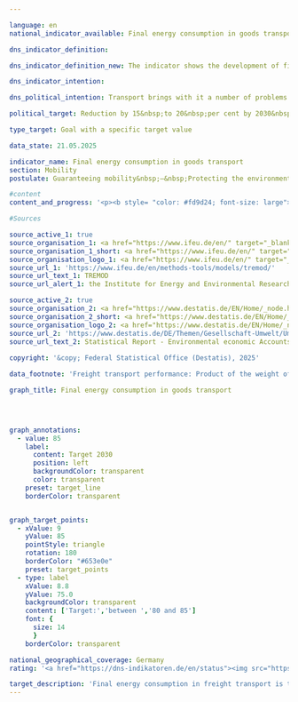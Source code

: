 ```yaml
---

language: en        
national_indicator_available: Final energy consumption in goods transport        

dns_indicator_definition:         

dns_indicator_definition_new: The indicator shows the development of final energy consumption for the domestic transport of goods by inland waterway, rail and road compared to the base year 2015.        

dns_indicator_intention:         

dns_political_intention: Transport brings with it a number of problems. For example, noise and air pollutants affect the quality of life, particularly in cities, and transport-related emissions contribute to climate change. The emission of harmful greenhouse gases (GHG) is closely linked to the energy consumed in transport.        

political_target: Reduction by 15&nbsp;to 20&nbsp;per cent by 2030&nbsp;compared to 2015        

type_target: Goal with a specific target value        

data_state: 21.05.2025        

indicator_name: Final energy consumption in goods transport        
section: Mobility        
postulate: Guaranteeing mobility&nbsp;–&nbsp;Protecting the environment        

#content         
content_and_progress: '<p><b style= "color: #fd9d24; font-size: large">11.2.a Final energy consumption in goods transport</b><br><br>This indicator represents the final energy consumption (FEC) resulting from the transport of goods within Germany. Final energy refers to the energy directly used in transport&nbsp;–&nbsp;such as petrol or diesel fuel. Conversion losses during the production of fuels, as well as potential transmission losses, are not taken into account.<br><br>The underlying data is sourced from the <abbr title="Transport Emission Model" tabindex="0">TREMOD</abbr> database (Transport Emission Model) developed by the Institute for Energy and Environmental Research (<abbr title="Institute for Energy and Environmental Research" tabindex="0">ifeu</abbr>). This model is used to assess transport-related emissions and captures domestic fuel consumption, regardless of the place of refuelling. Air freight is excluded from the analysis due to its relatively minor share of total freight volume.<br><br>Due to the definitional limitation to domestic FEC, the indicator reflects the effects of increasing international economic integration of Germany’s economy only to a limited extent.<br><br>In 2023, freight transport accounted for 26.1&nbsp;%<sup>1</sup> of total transport-related final energy consumption. For the first time, FEC in this sector fell below 2015&nbsp;levels&nbsp;–&nbsp;representing a 3.4&nbsp;% decline compared to the base year. The politically defined goal is to reduce FEC in freight transport by 15&nbsp;% to 20&nbsp;% between 2015&nbsp;and 2030. If recent trends continue, this target is likely to be met.<br><br>Freight transport performance measures the quantity of goods transported over a given distance, based on data from the <abbr title="Transport Emission Model" tabindex="0">TREMOD</abbr> database. Between 2015&nbsp;and 2021, the number of tonne-kilometres travelled rose by 8.4&nbsp;%, interrupted only by a brief decline in 2020. However, by 2023, transport performance had decreased again, remaining only 2.6&nbsp;% above the 2015&nbsp;level.<br><br>In addition to absolute energy consumption, FEC is also considered in relation to freight transport performance to provide insight into energy efficiency. In 2023, FEC per tonne-kilometre stood at 94.1&nbsp;% of the 2015&nbsp;value&nbsp;–&nbsp;the lowest level in eight years.<br><br>FEC has declined across all modes of freight transport compared to 2015. The most significant reduction was recorded in inland waterways, with a decrease of 26.2&nbsp;%. In contrast, energy consumption in road freight transport dropped by only 2.8&nbsp;%, and by 1.1&nbsp;% in rail transport.<br><br><small><sup>1</sup>The sum of the shares of freight transport (indicator 11.2.a) and passenger transport (indicator 11.2.b) in total final energy consumption in transport does not add up to 100%. This deviation results from different definitions: While the energy consumption in passenger and freight transport is based on domestic consumption (source: <abbr title="Transport Emission Model" tabindex="0">TREMOD</abbr>), the total final energy consumption in transport is based on domestic sales (source: AG Energiebilanzen).</small></p>'                

#Sources        

source_active_1: true
source_organisation_1: <a href="https://www.ifeu.de/en/" target="_blank" onclick="return confirm_alert('the Institute for Energy and Environmental Research', 'En')">Institute for Energy and Environmental Research</a>
source_organisation_1_short: <a href="https://www.ifeu.de/en/" target="_blank" onclick="return confirm_alert('the Institute for Energy and Environmental Research', 'En')">Institute for Energy and Environmental Research</a>
source_organisation_logo_1: <a href="https://www.ifeu.de/en/" target="_blank" onclick="return confirm_alert('the Institute for Energy and Environmental Research', 'En')"><img src="https://dns-indikatoren.de/public/OrgImgEn/ifeu.png" alt="Institute for Energy and Environmental Research" title=" Click here to visit the homepage of the organizationInstitute for Energy and Environmental Research" style="height:60px; width:148px; border:transparent"/></a>
source_url_1: 'https://www.ifeu.de/en/methods-tools/models/tremod/'
source_url_text_1: TREMOD
source_url_alert_1: the Institute for Energy and Environmental Research

source_active_2: true
source_organisation_2: <a href="https://www.destatis.de/EN/Home/_node.html" target="_blank">Federal Statistical Office</a>
source_organisation_2_short: <a href="https://www.destatis.de/EN/Home/_node.html" target="_blank">Federal Statistical Office</a>
source_organisation_logo_2: <a href="https://www.destatis.de/EN/Home/_node.html" target="_blank"><img src="https://dns-indikatoren.de/public/OrgImgEn/destatis.png" alt="Federal Statistical Office" title=" Click here to visit the homepage of the organizationFederal Statistical Office" style="height:60px; width:148px; border:transparent"/></a>
source_url_2: 'https://www.destatis.de/DE/Themen/Gesellschaft-Umwelt/Umwelt/UGR/verkehr-tourismus/_inhalt.html#sprg409790'
source_url_text_2: Statistical Report - Environmental economic Accounts (<abbr title="Environmental economic accounts" tabindex="0">UGR</abbr>) - Transport and environme (only available in German)
        
copyright: '&copy; Federal Statistical Office (Destatis), 2025'        

data_footnote: 'Freight transport performance: Product of the weight of the transported goods in tonnes (t) and the distance travelled in kilometres (km) during transport (generally only in Germany).'        

graph_title: Final energy consumption in goods transport        

        


graph_annotations:
  - value: 85
    label:
      content: Target 2030
      position: left
      backgroundColor: transparent
      color: transparent
    preset: target_line
    borderColor: transparent        


graph_target_points:
  - xValue: 9
    yValue: 85
    pointStyle: triangle
    rotation: 180
    borderColor: "#653e0e"
    preset: target_points
  - type: label
    xValue: 8.8
    yValue: 75.0
    backgroundColor: transparent
    content: ['Target:','between ','80 and 85']
    font: {
      size: 14
      }
    borderColor: transparent                

national_geographical_coverage: Germany        
rating: '<a href="https://dns-indikatoren.de/en/status"><img src="https://sdg-indikatoren.de/public/Wettersymbole/Sonne.png" title="If the trend from 2023 had continued, the target value would have been reached or missed by less than 5% of the difference between the target value and the value at that time." alt="Weathersymbol: Sun"/></a>'        

target_description: 'Final energy consumption in freight transport is to be reduced to a maximum of 85&nbsp;per cent of the 2015&nbsp;level by 2030.<br><br>Based on the target formulation, for targets without an exact target value but with a target interval, the weakest target requirement (here: reduction to 85&nbsp;per cent of the 2015&nbsp;value) is regarded as the minimum politically defined target to be met. Indicator 11.2.a has developed in the desired direction on average over the last six years. If the trend continues, the minimum requirement of 85&nbsp;per cent will just be achieved. Indicator 11.2.a is rated as "Sun" for the year 2023.'        
---
```


